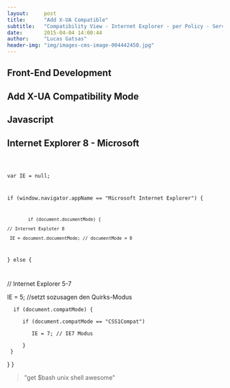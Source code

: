 ```yaml
---
layout:     post
title:      "Add X-UA Compatible"
subtitle:   "Compatibility View - Internet Explorer - per Policy - Server Based"
date:       2015-04-04 14:00:44
author:     "Lucas Gatsas"
header-img: "img/images-cms-image-004442450.jpg"
---
```


<h2 class="section-heading"><strong> Front-End Development</strong> </h2>
<h2 class="section-heading">Add X-UA Compatibility Mode</h2>






<h2 class="section-heading"><strong> Javascript</strong> </h2>
<h2 class="section-heading"> Internet Explorer 8 - Microsoft</h2>





<code>

var IE = null;

if (window.navigator.appName == "Microsoft Internet Explorer") {
			
			if (document.documentMode) {  

	// Internet Exploter 8

     IE = document.documentMode; // documentMode = 8

} else {


</code>

// Internet Explorer 5-7

IE = 5; //setzt sozusagen den Quirks-Modus

      if (document.compatMode) {

         if (document.compatMode == "CSS1Compat")

            IE = 7; // IE7 Modus
        
         }
     }

   }
}




<blockquote>
	"get $bash unix shell awesome"
</blockquote>